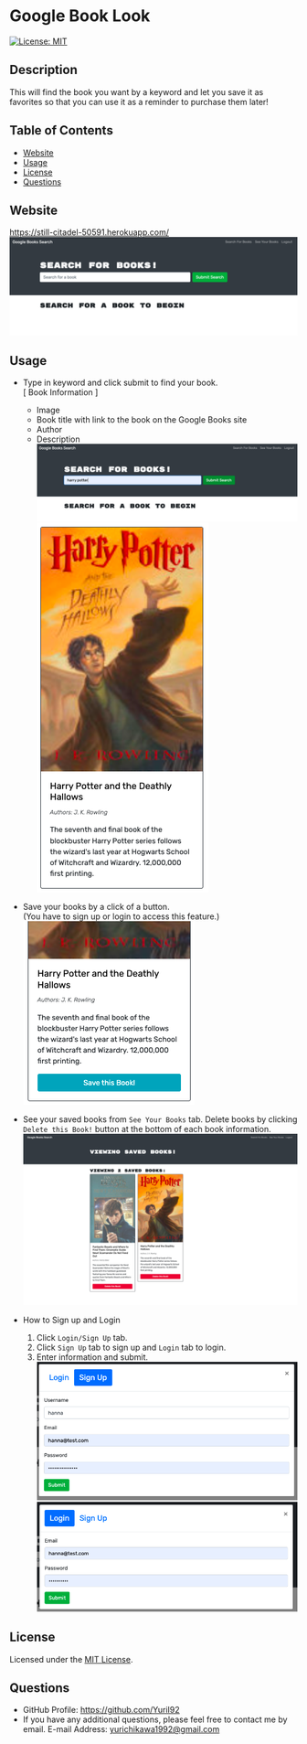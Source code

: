 
# Google Book Look
[![License: MIT](https://img.shields.io/badge/License-MIT-yellow.svg)](https://opensource.org/licenses/MIT)

## Description
This will find the book you want by a keyword and let you save it as favorites so that you can use it as a reminder to purchase them later!

## Table of Contents
- [Website](#website)
- [Usage](#usage)
- [License](#license)
- [Questions](#questions)

## Website
https://still-citadel-50591.herokuapp.com/
![alt text](./assets/images/screenshot01_main.png)

## Usage
- Type in keyword and click submit to find your book.<br/>
  [ Book Information ]
    - Image
    - Book title with link to the book on the Google Books site
    - Author
    - Description
  ![alt text](./assets/images/screenshot02_search.png)
  ![alt text](./assets/images/screenshot03_search-result.png)

- Save your books by a click of a button.<br/>
  (You have to sign up or login to access this feature.)
  ![alt text](./assets/images/screenshot04_save-btn.png)

- See your saved books from `See Your Books` tab. Delete books by clicking `Delete this Book!` button at the bottom of each book information.
  ![alt text](./assets/images/screenshot05_saved-books.png)

- How to Sign up and Login
  1. Click `Login/Sign Up` tab.
  2. Click `Sign Up` tab to sign up and `Login` tab to login.
  3. Enter information and submit.
  ![alt text](./assets/images/screenshot06_signup.png)
  ![alt text](./assets/images/screenshot07_login.png)

## License
Licensed under the [MIT License](https://opensource.org/licenses/MIT).
      

## Questions
- GitHub Profile: https://github.com/YuriI92
- If you have any additional questions, please feel free to contact me by email.
  E-mail Address: <yurichikawa1992@gmail.com>
      
  
